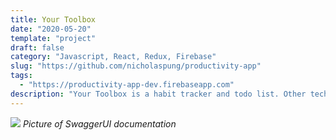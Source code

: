```yaml
---
title: Your Toolbox
date: "2020-05-20"
template: "project"
draft: false
category: "Javascript, React, Redux, Firebase"
slug: "https://github.com/nicholaspung/productivity-app"
tags:
  - "https://productivity-app-dev.firebaseapp.com"
description: "Your Toolbox is a habit tracker and todo list. Other technologies used are: Emotion, Firebase Auth, Firebase Cloud Firestore, PWA"
---
```


![](/dashboard-b.png)
_Picture of SwaggerUI documentation_
